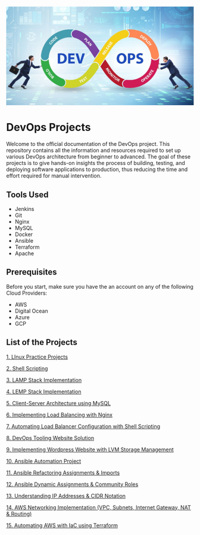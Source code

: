 ![DevOps Cover](devops.jpeg)

# DevOps Projects
Welcome to the official documentation of the DevOps project. This repository contains all the information and resources required to set up various DevOps architecture from beginner to advanced. The goal of these projects is to give hands-on insights the process of building, testing, and deploying software applications to production, thus reducing the time and effort required for manual intervention.

## Tools Used
* Jenkins
* Git
* Nginx
* MySQL
* Docker
* Ansible
* Terraform
* Apache

## Prerequisites
Before you start, make sure you have the an account on any of the following Cloud Providers:
* AWS
* Digital Ocean
* Azure
* GCP

## List of the Projects
[1. LInux Practice Projects](./01-Linux-Practice-Project)

[2. Shell Scripting](./02-Shell-Scripting/)

[3. LAMP Stack Implementation](./03-LAMP-Stack-Implementation-In-AWS/)

[4. LEMP Stack Implementation](./04-LEMP-Stack-Implementation-On-AWS/)

[5. Client-Server Architecture using MySQL](./05-Client-Server-Architecture-using-MySQL-DBMS/)

[6. Implementing Load Balancing with Nginx](./06-Implementing-Load-Balancing-with-Nginx/)

[7. Automating Load Balancer Configuration with Shell Scripting](./07-Automating-Load-Balancer-Configuration-with-Shell-Scripting/)

[8. DevOps Tooling Website Solution](./08-DevOps-Tooling-Website-Solution/)

[9. Implementing Wordpress Website with LVM Storage Management](./09-Implementing-Wordpress-Website-with-LVM-Storage-Management/)

[10. Ansible Automation Project](./10-Ansible-Automation-Project/)

[11. Ansible Refactoring Assignments & Imports](./11-Ansible-Refactoring-Assignments-and-Imports/)

[12. Ansible Dynamic Assignments & Community Roles](./12-Ansible-Dynamic-Assignments-and-Community-Roles/)

[13. Understanding IP Addresses & CIDR Notation](./13-Understanding-IP-Addresses-and-CIDR-Notation/)

[14. AWS Networking Implementation (VPC, Subnets, Internet Gateway, NAT & Routing)](./14-AWS%20Networking%20Implementation%20(VPC,%20Subnets,%20Internet%20Gateway,%20NAT%20&%20Routing)/)

[15. Automating AWS with IaC using Terraform](./15-Automating-AWS-Infrastructure-with-IaC-using-Terraform/)